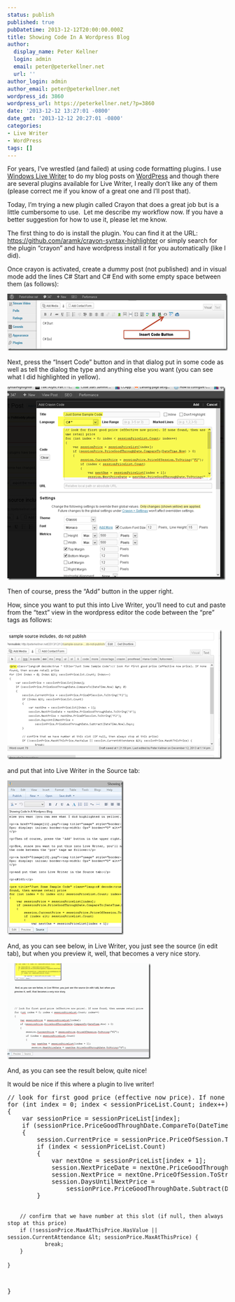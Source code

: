 ```yaml
---
status: publish
published: true
pubDatetime: 2013-12-12T20:00:00.000Z
title: Showing Code In A Wordpress Blog
author:
  display_name: Peter Kellner
  login: admin
  email: peter@peterkellner.net
  url: ''
author_login: admin
author_email: peter@peterkellner.net
wordpress_id: 3860
wordpress_url: https://peterkellner.net/?p=3860
date: '2013-12-12 13:27:01 -0800'
date_gmt: '2013-12-12 20:27:01 -0800'
categories:
- Live Writer
- WordPress
tags: []
---
```

<p>For years, I’ve wrestled (and failed) at using code formatting plugins. I use <a href="http://www.live-writer.net/">Windows Live Writer</a> to do my blog posts on <a href="http://wordpress.org/">WordPress</a> and though there are several plugins available for Live Writer, I really don’t like any of them (please correct me if you know of a great one and I’ll post that).</p>
<p>Today, I’m trying a new plugin called Crayon that does a great job but is a little cumbersome to use.&#160; Let me describe my workflow now. If you have a better suggestion for how to use it, please let me know.</p>
<p>The first thing to do is install the plugin. You can find it at the URL: <a href="https://github.com/aramk/crayon-syntax-highlighter">https://github.com/aramk/crayon-syntax-highlighter</a> or simply search for the plugin “crayon” and have wordpress install it for you automatically (like I did).</p>
<p>Once crayon is activated, create a dummy post (not published) and in visual mode add the lines C# Start and C# End with some empty space between them (as follows):</p>
<p><a href="/wp/wp-content/uploads/2013/12/image1.png"><img title="image" style="border-left-width: 0px; border-right-width: 0px; border-bottom-width: 0px; display: inline; border-top-width: 0px" border="0" alt="image" src="/wp/wp-content/uploads/2013/12/image_thumb1.png" width="610" height="130" /></a></p>
<p>Next, press the “Insert Code” button and in that dialog put in some code as well as tell the dialog the type and anything else you want (you can see what I did highlighted in yellow).</p>
<p><a href="/wp/wp-content/uploads/2013/12/image2.png"><img title="image" style="border-left-width: 0px; border-right-width: 0px; border-bottom-width: 0px; display: inline; border-top-width: 0px" border="0" alt="image" src="/wp/wp-content/uploads/2013/12/image_thumb2.png" width="499" height="441" /></a></p>
<p>Then of course, press the “Add” button in the upper right.</p>
<p>How, since you want to put this into Live Writer, you’ll need to cut and paste from the “text” view in the wordpress editor the code between the “pre” tags as follows:</p>
<p><a href="/wp/wp-content/uploads/2013/12/image3.png"><img title="image" style="border-left-width: 0px; border-right-width: 0px; border-bottom-width: 0px; display: inline; border-top-width: 0px" border="0" alt="image" src="/wp/wp-content/uploads/2013/12/image_thumb3.png" width="491" height="296" /></a></p>
<p>and put that into Live Writer in the Source tab:</p>
<p><a href="/wp/wp-content/uploads/2013/12/image4.png"><img title="image" style="border-left-width: 0px; border-right-width: 0px; border-bottom-width: 0px; display: inline; border-top-width: 0px" border="0" alt="image" src="/wp/wp-content/uploads/2013/12/image_thumb4.png" width="266" height="352" /></a></p>
<p>And, as you can see below, in Live Writer, you just see the source (in edit tab), but when you preview it, well, that becomes a very nice story.</p>
<p><a href="/wp/wp-content/uploads/2013/12/image5.png"><img title="image" style="border-left-width: 0px; border-right-width: 0px; border-bottom-width: 0px; display: inline; border-top-width: 0px" border="0" alt="image" src="/wp/wp-content/uploads/2013/12/image_thumb5.png" width="328" height="219" /></a></p>
<p>And, as you can see the result below, quite nice!</p>
<p>It would be nice if this where a plugin to live writer!</p>
<pre title="Just Some Sample Code" class="lang:c# decode:true ">// look for first good price (effective now price). If none found, then assume retail price
for (int index = 0; index &lt; sessionPriceList.Count; index++)
{
    var sessionPrice = sessionPriceList[index];
    if (sessionPrice.PriceGoodThroughDate.CompareTo(DateTime.Now) &gt; 0)
    {
        session.CurrentPrice = sessionPrice.PriceOfSession.ToString(&quot;F2&quot;);
        if (index &lt; sessionPriceList.Count)
        {
            var nextOne = sessionPriceList[index + 1];
            session.NextPriceDate = nextOne.PriceGoodThroughDate.ToString(&quot;d&quot;);
            session.NextPrice = nextOne.PriceOfSession.ToString(&quot;F2&quot;);
            session.DaysUntilNextPrice =
                sessionPrice.PriceGoodThroughDate.Subtract(DateTime.Now).Days;
        }

        // confirm that we have number at this slot (if null, then always stop at this price)
        if (!sessionPrice.MaxAtThisPrice.HasValue || session.CurrentAttendance &lt; sessionPrice.MaxAtThisPrice) {
                break;
        }

    }
}</pre>

